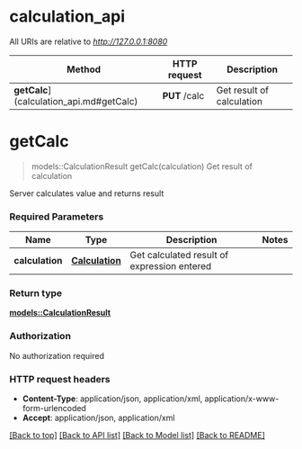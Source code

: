 # calculation_api

All URIs are relative to *http://127.0.0.1:8080*

Method | HTTP request | Description
------------- | ------------- | -------------
**getCalc**](calculation_api.md#getCalc) | **PUT** /calc | Get result of calculation


# **getCalc**
> models::CalculationResult getCalc(calculation)
Get result of calculation

Server calculates value and returns result

### Required Parameters

Name | Type | Description  | Notes
------------- | ------------- | ------------- | -------------
  **calculation** | [**Calculation**](Calculation.md)| Get calculated result of expression entered | 

### Return type

[**models::CalculationResult**](CalculationResult.md)

### Authorization

No authorization required

### HTTP request headers

 - **Content-Type**: application/json, application/xml, application/x-www-form-urlencoded
 - **Accept**: application/json, application/xml

[[Back to top]](#) [[Back to API list]](../README.md#documentation-for-api-endpoints) [[Back to Model list]](../README.md#documentation-for-models) [[Back to README]](../README.md)


